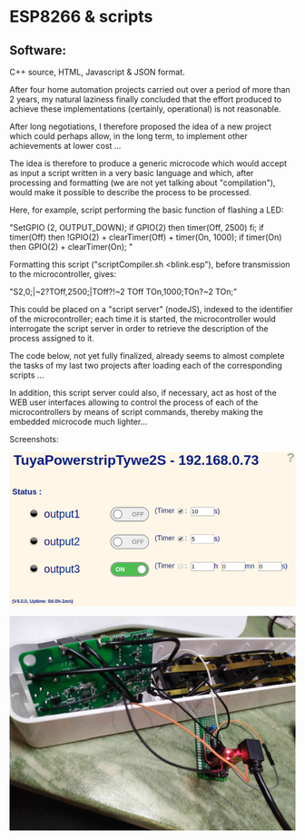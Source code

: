 ESP8266 & scripts
=================

Software:
---------

C++ source, HTML, Javascript & JSON format.

After four home automation projects carried out over a period of more than 2 years, my natural laziness finally concluded that the effort produced to achieve these implementations (certainly, operational) is not reasonable.

After long negotiations, I therefore proposed the idea of a new project which could perhaps allow, in the long term, to implement other achievements at lower cost ...

The idea is therefore to produce a generic microcode which would accept as input a script written in a very basic language and which, after processing and formatting (we are not yet talking about "compilation"), would make it possible to describe the process to be processed.

Here, for example, script performing the basic function of flashing a LED:

"SetGPIO (2, OUTPUT_DOWN); if GPIO(2) then timer(Off, 2500) fi; if timer(Off) then !GPIO(2) + clearTimer(Off) + timer(On, 1000); if timer(On) then GPIO(2) + clearTimer(On); "

Formatting this script ("scriptCompiler.sh <blink.esp"), before transmission to the microcontroller, gives:

"S2,0;|~2?TOff,2500;|TOff?!~2 TOff TOn,1000;TOn?~2 TOn;"

This could be placed on a "script server" (nodeJS), indexed to the identifier of the microcontroller; each time it is started, the microcontroller would interrogate the script server in order to retrieve the description of the process assigned to it.

The code below, not yet fully finalized, already seems to almost complete the tasks of my last two projects after loading each of the corresponding scripts ...

In addition, this script server could also, if necessary, act as host of the WEB user interfaces allowing to control the process of each of the microcontrollers by means of script commands, thereby making the embedded microcode much lighter...

Screenshots:

![](doc/screenshots/webui.png)

![](doc/screenshots/tuyaWyse2S.jpg)

